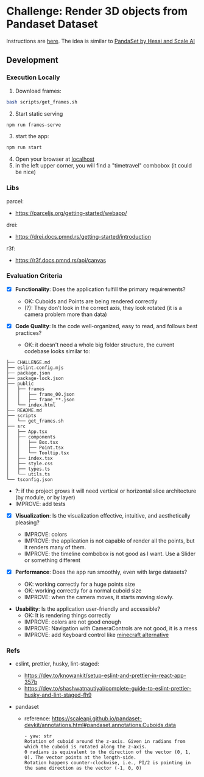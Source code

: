 # Challenge: Render 3D objects from Pandaset Dataset

Instructions are [here](CHALLENGE.md).
The idea is similar to [PandaSet by Hesai and Scale AI](https://pandaset.org/)

## Development


### Execution Locally

1. Download frames: 
```bash
bash scripts/get_frames.sh
```

2. Start static serving
```bash
npm run frames-serve
```

3. start the app:
```bash
npm run start
```

4. Open your browser at [localhost](http://localhost:1234)
  1. in the left upper corner, you will find a "timetravel" combobox (it could be nice)
### Libs

parcel:
- https://parceljs.org/getting-started/webapp/

drei: 
- https://drei.docs.pmnd.rs/getting-started/introduction

r3f: 
- https://r3f.docs.pmnd.rs/api/canvas

### Evaluation Criteria

- [x] **Functionality**: Does the application fulfill the primary requirements?
  - OK: Cuboids and Points are being rendered correctly
  - (?): They don't look in the correct axis, they look rotated (it is a camera problem more than data)

- [x] **Code Quality**: Is the code well-organized, easy to read, and follows best practices?
  - OK: it doesn't need a whole big folder structure, the current codebase looks similar to:
<!-- tree -I 'node_modules|.git|dist|.parcel-cache' -->
```
├── CHALLENGE.md
├── eslint.config.mjs
├── package.json
├── package-lock.json
├── public
│   ├── frames
│   │   ├── frame_00.json
│   │   ├── frame_**.json
│   └── index.html
├── README.md
├── scripts
│   └── get_frames.sh
├── src
│   ├── App.tsx
│   ├── components
│   │   ├── Box.tsx
│   │   ├── Point.tsx
│   │   └── Tooltip.tsx
│   ├── index.tsx
│   ├── style.css
│   ├── types.ts
│   └── utils.ts
└── tsconfig.json
```
  - ?: if the project grows it will need vertical or horizontal slice architecture (by module, or by layer)
  - IMPROVE: add tests

- [x] **Visualization**: Is the visualization effective, intuitive, and aesthetically pleasing?
  - IMPROVE: colors
  - IMPROVE: the application is not capable of render all the points, but it renders many of them.
  - IMPROVE: the timeline combobox is not good as I want. Use a Slider or something different


- [x] **Performance**: Does the app run smoothly, even with large datasets?
  - OK: working correctly for a huge points size
  - OK: working correctly for a normal cuboid size
  - IMPROVE: when the camera moves, it starts moving slowly.

- **Usability**: Is the application user-friendly and accessible?
  - OK: It is rendering things correctly
  - IMPROVE: colors are not good enough
  - IMPROVE: Navigation with CameraControls are not good, it is a mess
  - IMPROVE: add Keyboard control like [minecraft alternative](https://codesandbox.io/p/sandbox/vkgi6?file=%2Fsrc%2FApp.js)

### Refs

- eslint, prettier, husky, lint-staged:
  - https://dev.to/knowankit/setup-eslint-and-prettier-in-react-app-357b
  - https://dev.to/shashwatnautiyal/complete-guide-to-eslint-prettier-husky-and-lint-staged-fh9

- pandaset
  - reference: https://scaleapi.github.io/pandaset-devkit/annotations.html#pandaset.annotations.Cuboids.data
    ```
    - yaw: str
    Rotation of cuboid around the z-axis. Given in radians from which the cuboid is rotated along the z-axis. 
    0 radians is equivalent to the direction of the vector (0, 1, 0). The vector points at the length-side. 
    Rotation happens counter-clockwise, i.e., PI/2 is pointing in the same direction as the vector (-1, 0, 0)
    ```